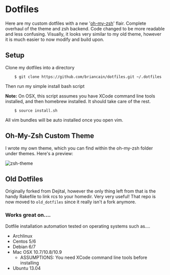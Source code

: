 # Dotfiles

Here are my custom dotfiles with a new '[oh-my-zsh](https://github.com/robbyrussell/oh-my-zsh)' flair. Complete overhaul of the theme and zsh backend. Code changed to be more readable and less confusing. Visually, it looks very similar to my old theme, however it is much easier to now modify and build upon.

## Setup

Clone my dotfiles into a directory

        $ git clone https://github.com/briancain/dotfiles.git ~/.dotfiles

Then run my simple install bash script

__Note:__ On OSX, this script assumes you have XCode command line tools installed, and then homebrew installed. It should take care of the rest.

        $ source install.sh

All vim bundles will be auto installed once you open vim.

## Oh-My-Zsh Custom Theme

I wrote my own theme, which you can find within the oh-my-zsh folder under themes. Here's a preview:

![zsh-theme](http://i.imgur.com/dMQTDCC.png)

## Old Dotfiles

Originally forked from Dejital, however the only thing left from that is the handy Rakefile to link rcs to your homedir. Very very useful! That repo is now moved to `old_dotfiles` since it really isn't a fork anymore.

### Works great on....

Dotfile installation automation tested on operating systems such as....

- Archlinux
- Centos 5/6
- Debian 6/7
- Mac OSX 10.7/10.8/10.9
  + ASSUMPTIONS: You need XCode command line tools before installing
- Ubuntu 13.04
